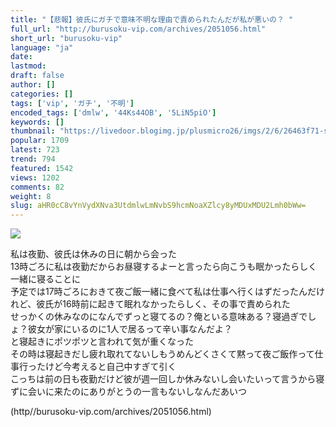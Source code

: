 ```yaml
---
title: "【悲報】彼氏にガチで意味不明な理由で責められたんだが私が悪いの？ "
full_url: "http://burusoku-vip.com/archives/2051056.html"
short_url: "burusoku-vip"
language: "ja"
date: 
lastmod: 
draft: false
author: []
categories: []
tags: ['vip', 'ガチ', '不明']
encoded_tags: ['dmlw', '44Ks44OB', '5LiN5piO']
keywords: []
thumbnail: "https://livedoor.blogimg.jp/plusmicro26/imgs/2/6/26463f71-s.png"
popular: 1709
latest: 723
trend: 794
featured: 1542
views: 1202
comments: 82
weight: 8
slug: aHR0cC8vYnVydXNva3UtdmlwLmNvbS9hcmNoaXZlcy8yMDUxMDU2Lmh0bWw=
---
```


![](https://livedoor.blogimg.jp/plusmicro26/imgs/2/6/26463f71-s.png)

<div><p> 私は夜勤、彼氏は休みの日に朝から会った <br> 13時ごろに私は夜勤だからお昼寝するよーと言ったら向こうも眠かったらしく一緒に寝ることに <br> 予定では17時ごろにおきて夜ご飯一緒に食べて私は仕事へ行くはずだったんだけれど、彼氏が16時前に起きて眠れなかったらしく、その事で責められた <br> せっかくの休みなのになんでずっと寝てるの？俺といる意味ある？寝過ぎでしょ？彼女が家にいるのに1人で居るって辛い事なんだよ？ <br> と寝起きにポツポツと言われて気が重くなった <br> その時は寝起きだし疲れ取れてないしもうめんどくさくて黙って夜ご飯作って仕事行ったけど今考えると自己中すぎて引く <br> こっちは前の日も夜勤だけど彼が週一回しか休みないし会いたいって言うから寝ずに会いに来たのにありがとうの一言もないしなんだあいつ </p></div>

(http//burusoku-vip.com/archives/2051056.html)
